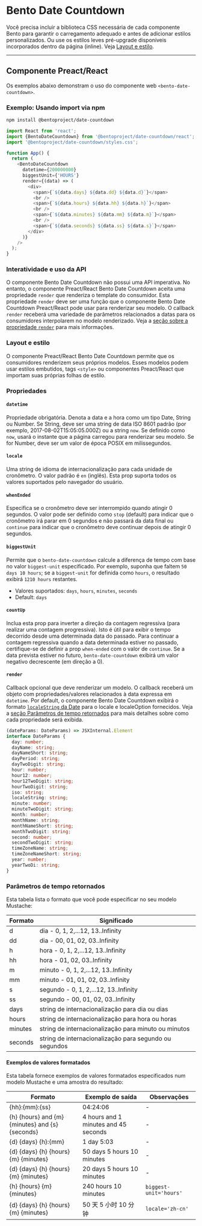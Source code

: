 # Bento Date Countdown

Você precisa incluir a biblioteca CSS necessária de cada componente Bento para garantir o carregamento adequado e antes de adicionar estilos personalizados. Ou use os estilos leves pré-upgrade disponíveis incorporados dentro da página (inline). Veja [Layout e estilo](#layout-and-style).

<!--
## Web Component

TODO(https://go.amp.dev/issue/36619): Restore this section. We don't include it because we don't support <template> in Bento Web Components yet.

An older version of this file contains the removed section, though it's incorrect:

https://github.com/ampproject/amphtml/blob/422d171e87571c4d125a2bf956e78e92444c10e8/extensions/amp-date-countdown/1.0/README.md
-->

---

## Componente Preact/React

Os exemplos abaixo demonstram o uso do componente web `<bento-date-countdown>`.

### Exemplo: Usando import via npm

```sh
npm install @bentoproject/date-countdown
```

```javascript
import React from 'react';
import {BentoDateCountdown} from '@bentoproject/date-countdown/react';
import '@bentoproject/date-countdown/styles.css';

function App() {
  return (
    <BentoDateCountdown
      datetime={200000000}
      biggestUnit={'HOURS'}
      render={(data) => (
        <div>
          <span>{`${data.days} ${data.dd} ${data.d}`}</span>
          <br />
          <span>{`${data.hours} ${data.hh} ${data.h}`}</span>
          <br />
          <span>{`${data.minutes} ${data.mm} ${data.m}`}</span>
          <br />
          <span>{`${data.seconds} ${data.ss} ${data.s}`}</span>
        </div>
      )}
    />
  );
}
```

### Interatividade e uso da API

O componente Bento Date Countdown não possui uma API imperativa. No entanto, o componente Preact/React Bento Date Countdown aceita uma propriedade `render` que renderiza o template do consumidor. Esta propriedade `render` deve ser uma função que o componente Bento Date Countdown Preact/React pode usar para renderizar seu modelo. O callback `render` receberá uma variedade de parâmetros relacionados a datas para os consumidores interpolarem no modelo renderizado. Veja a <a href="#render" data-md-type="link">seção sobre a propriedade `render`</a> para mais informações.

### Layout e estilo

O componente Preact/React Bento Date Countdown permite que os consumidores renderizem seus próprios modelos. Esses modelos podem usar estilos embutidos, tags `<style>` ou componentes Preact/React que importam suas próprias folhas de estilo.

### Propriedades

#### `datetime`

Propriedade obrigatória. Denota a data e a hora como um tipo Date, String ou Number. Se String, deve ser uma string de data ISO 8601 padrão (por exemplo, 2017-08-02T15:05:05.000Z) ou a string `now`. Se definido como `now`, usará o instante que a página carregou para renderizar seu modelo. Se for Number, deve ser um valor de época POSIX em milissegundos.

#### `locale`

Uma string de idioma de internacionalização para cada unidade de cronômetro. O valor padrão é `en` (inglês). Esta prop suporta todos os valores suportados pelo navegador do usuário.

#### `whenEnded`

Especifica se o cronômetro deve ser interrompido quando atingir 0 segundos. O valor pode ser definido como `stop` (default) para indicar que o cronômetro irá parar em 0 segundos e não passará da data final ou `continue` para indicar que o cronômetro deve continuar depois de atingir 0 segundos.

#### `biggestUnit`

Permite que o `bento-date-countdown` calcule a diferença de tempo com base no valor `biggest-unit` especificado. Por exemplo, suponha que faltem `50 days 10 hours`; se a `biggest-unit` for definida como `hours`, o resultado exibirá `1210 hours` restantes.

- Valores suportados: `days`, `hours`, `minutes`, `seconds`
- Default: `days`

#### `countUp`

Inclua esta prop para inverter a direção da contagem regressiva (para realizar uma contagem progressiva). Isto é útil para exibir o tempo decorrido desde uma determinada data do passado. Para continuar a contagem regressiva quando a data determinada estiver no passado, certifique-se de definir a prop `when-ended` com o valor de `continue`. Se a data prevista estiver no futuro, `bento-date-countdown` exibirá um valor negativo decrescente (em direção a 0).

#### `render`

Callback opcional que deve renderizar um modelo. O callback receberá um objeto com propriedades/valores relacionados à data expressa em `datetime`. Por default, o componente Bento Date Countdown exibirá o formato [`localeString` da Date](https://developer.mozilla.org/en-US/docs/Web/JavaScript/Reference/Global_Objects/Date/toLocaleString) para o locale e localeOption fornecidos. Veja a [seção Parâmetros de tempo retornados](#returned-time-parameters) para mais detalhes sobre como cada propriedade será exibida.

```typescript
(dateParams: DateParams) => JSXInternal.Element
interface DateParams {
  day: number;
  dayName: string;
  dayNameShort: string;
  dayPeriod: string;
  dayTwoDigit: string;
  hour: number;
  hour12: number;
  hour12TwoDigit: string;
  hourTwoDigit: string;
  iso: string;
  localeString: string;
  minute: number;
  minuteTwoDigit: string;
  month: number;
  monthName: string;
  monthNameShort: string;
  monthTwoDigit: string;
  second: number;
  secondTwoDigit: string;
  timeZoneName: string;
  timeZoneNameShort: string;
  year: number;
  yearTwoDi: string;
}
```

### Parâmetros de tempo retornados

Esta tabela lista o formato que você pode especificar no seu modelo Mustache:

Formato | Significado
--- | ---
d | dia - 0, 1, 2,...12, 13..Infinity
dd | dia - 00, 01, 02, 03..Infinity
h | hora - 0, 1, 2,...12, 13..Infinity
hh | hora - 01, 02, 03..Infinity
m | minuto - 0, 1, 2,...12, 13..Infinity
mm | minuto - 01, 01, 02, 03..Infinity
s | segundo - 0, 1, 2,...12, 13..Infinity
ss | segundo - 00, 01, 02, 03..Infinity
days | string de internacionalização para dia ou dias
hours | string de internacionalização para hora ou horas
minutes | string de internacionalização para minuto ou minutos
seconds | string de internacionalização para segundo ou segundos

#### Exemplos de valores formatados

Esta tabela fornece exemplos de valores formatados especificados num modelo Mustache e uma amostra do resultado:

Formato | Exemplo de saída | Observações
--- | --- | ---
{hh}:{mm}:{ss} | 04:24:06 | -
{h} {hours} and {m} {minutes} and {s} {seconds} | 4 hours and 1 minutes and 45 seconds | -
{d} {days} {h}:{mm} | 1 day 5:03 | -
{d} {days} {h} {hours} {m} {minutes} | 50 days 5 hours 10 minutes | -
{d} {days} {h} {hours} {m} {minutes} | 20 days 5 hours 10 minutes | -
{h} {hours} {m} {minutes} | 240 hours 10 minutes | `biggest-unit='hours'`
{d} {days} {h} {hours} {m} {minutes} | 50 天 5 小时 10 分钟 | `locale='zh-cn'`
